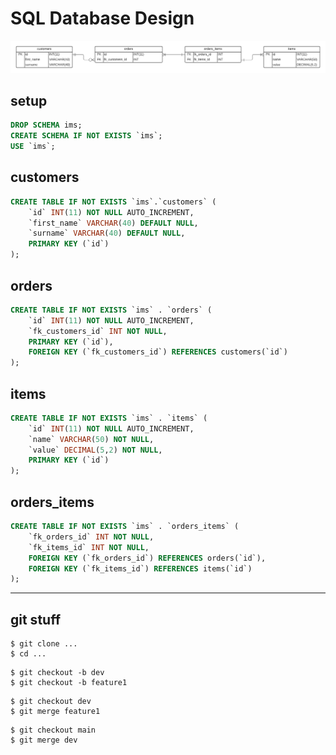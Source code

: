 # SQL Database Design

![ERD](ERD.png)

## setup 

```SQL
DROP SCHEMA ims;
CREATE SCHEMA IF NOT EXISTS `ims`;
USE `ims`;
```

## customers

```SQL
CREATE TABLE IF NOT EXISTS `ims`.`customers` (
    `id` INT(11) NOT NULL AUTO_INCREMENT,
    `first_name` VARCHAR(40) DEFAULT NULL,
    `surname` VARCHAR(40) DEFAULT NULL,
    PRIMARY KEY (`id`)
);
```

## orders

```SQL
CREATE TABLE IF NOT EXISTS `ims` . `orders` (
	`id` INT(11) NOT NULL AUTO_INCREMENT,
	`fk_customers_id` INT NOT NULL,
	PRIMARY KEY (`id`),
	FOREIGN KEY (`fk_customers_id`) REFERENCES customers(`id`)
);
```

## items

```SQL
CREATE TABLE IF NOT EXISTS `ims` . `items` (
	`id` INT(11) NOT NULL AUTO_INCREMENT,
	`name` VARCHAR(50) NOT NULL,
	`value` DECIMAL(5,2) NOT NULL,
	PRIMARY KEY (`id`)
);
```

## orders_items

```SQL
CREATE TABLE IF NOT EXISTS `ims` . `orders_items` (
	`fk_orders_id` INT NOT NULL,
	`fk_items_id` INT NOT NULL,
	FOREIGN KEY (`fk_orders_id`) REFERENCES orders(`id`),
	FOREIGN KEY (`fk_items_id`) REFERENCES items(`id`)
);
```

---

## git stuff

```
$ git clone ...
$ cd ...
```

```
$ git checkout -b dev
$ git checkout -b feature1
```

```
$ git checkout dev
$ git merge feature1
```

```
$ git checkout main
$ git merge dev
```